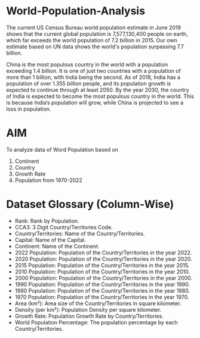 # World-Population-Analysis

The current US Census Bureau world population estimate in June 2019 shows that the current global population is 7,577,130,400 people on earth, which far exceeds the world population of 7.2 billion in 2015. Our own estimate based on UN data shows the world's population surpassing 7.7 billion.

China is the most populous country in the world with a population exceeding 1.4 billion. It is one of just two countries with a population of more than 1 billion, with India being the second. As of 2018, India has a population of over 1.355 billion people, and its population growth is expected to continue through at least 2050. By the year 2030, the country of India is expected to become the most populous country in the world. This is because India’s population will grow, while China is projected to see a loss in population.

# AIM
To analyze data of Word Population based on  
1. Continent
2. Country
3. Growth Rate
4. Population from 1970-2022

# Dataset Glossary (Column-Wise)
* Rank: Rank by Population.
* CCA3: 3 Digit Country/Territories Code.
* Country/Territories: Name of the Country/Territories.
* Capital: Name of the Capital.
* Continent: Name of the Continent.
* 2022 Population: Population of the Country/Territories in the year 2022.
* 2020 Population: Population of the Country/Territories in the year 2020.
* 2015 Population: Population of the Country/Territories in the year 2015.
* 2010 Population: Population of the Country/Territories in the year 2010.
* 2000 Population: Population of the Country/Territories in the year 2000.
* 1990 Population: Population of the Country/Territories in the year 1990.
* 1980 Population: Population of the Country/Territories in the year 1980.
* 1970 Population: Population of the Country/Territories in the year 1970.
* Area (km²): Area size of the Country/Territories in square kilometer.
* Density (per km²): Population Density per square kilometer.
* Growth Rate: Population Growth Rate by Country/Territories.
* World Population Percentage: The population percentage by each Country/Territories.


